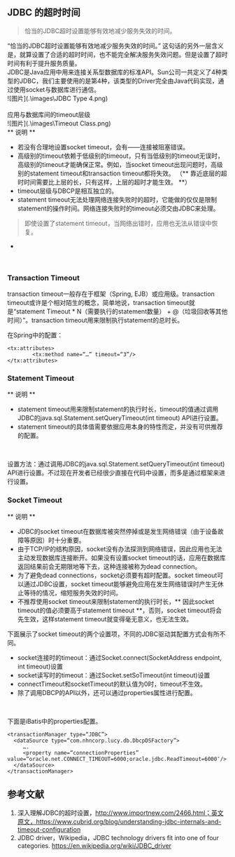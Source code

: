 ## JDBC 的超时时间
>恰当的JDBC超时设置能够有效地减少服务失效的时间。

“恰当的JDBC超时设置能够有效地减少服务失效的时间。” 这句话的另外一层含义是，就算设置了合适的超时时间，也不能完全解决服务失效问题。但是设置了超时时间有利于提升服务质量。
<br/>
JDBC是Java应用中用来连接关系型数据库的标准API。Sun公司一共定义了4种类型的JDBC，我们主要使用的是第4种，该类型的Driver完全由Java代码实现，通过使用socket与数据库进行通信。 <br/>
![图片](.\images\JDBC Type 4.png)
<br/>
<br/>
应用与数据库间的timeout层级<br/>
![图片](.\images\Timeout Class.png)
<br/>
** 说明 **
+ 若没有合理地设置socket timeout，会有——连接被阻塞错误。
+ 高级别的timeout依赖于低级别的timeout，只有当低级别的timeout无误时，高级别的timeout才能确保正常。例如，当socket timeout出现问题时，高级别的statement timeout和transaction timeout都将失效。 （** 靠近底层的超时时间需要比上层的长，只有这样，上层的超时才能生效。 **）
+ timeout层级与DBCP是相互独立的。
+ statement timeout无法处理网络连接失败时的超时，它能做的仅仅是限制statement的操作时间。网络连接失败时的timeout必须交由JDBC来处理。
> 即使设置了statement timeout，当网络出错时，应用也无法从错误中恢复。
+
<br/>

### Transaction Timeout
transaction timeout一般存在于框架（Spring, EJB）或应用级。transaction timeout或许是个相对陌生的概念，简单地说，transaction timeout就是“statement Timeout * N（需要执行的statement数量） + @（垃圾回收等其他时间）”。transaction timeout用来限制执行statement的总时长。
<br/>

在Spring中的配置：
```
<tx:attributes>  
        <tx:method name=“…” timeout=“3”/>  
</tx:attributes>  
```
### Statement Timeout
** 说明 **
+ statement timeout用来限制statement的执行时长，timeout的值通过调用JDBC的java.sql.Statement.setQueryTimeout(int timeout) API进行设置。
+ statement timeout的具体值需要依据应用本身的特性而定，并没有可供推荐的配置。
<br/>

设置方法：通过调用JDBC的java.sql.Statement.setQueryTimeout(int timeout) API进行设置。不过现在开发者已经很少直接在代码中设置，而多是通过框架来进行设置。

### Socket Timeout
** 说明 **
+ JDBC的socket timeout在数据库被突然停掉或是发生网络错误（由于设备故障等原因）时十分重要。
+ 由于TCP/IP的结构原因，socket没有办法探测到网络错误，因此应用也无法主动发现数据库连接断开。如果没有设置socket timeout的话，应用在数据库返回结果前会无期限地等下去，这种连接被称为dead connection。
+ 为了避免dead connections，socket必须要有超时配置。socket timeout可以通过JDBC设置，socket timeout能够避免应用在发生网络错误时产生无休止等待的情况，缩短服务失效的时间。
+ 不推荐使用socket timeout来限制statement的执行时长，** 因此socket timeout的值必须要高于statement timeout **，否则，socket timeout将会先生效，这样statement timeout就变得毫无意义，也无法生效。

下面展示了socket timeout的两个设置项，不同的JDBC驱动其配置方式会有所不同。
+ socket连接时的timeout：通过Socket.connect(SocketAddress endpoint, int timeout)设置
+ socket读写时的timeout：通过Socket.setSoTimeout(int timeout)设置
+ connectTimeout和socketTimeout的默认值为0时，timeout不生效。
+ 除了调用DBCP的API以外，还可以通过properties属性进行配置。
<br/>

下面是iBatis中的properties配置。
```
<transactionManager type=“JDBC”>  
  <dataSource type=“com.nhncorp.lucy.db.DbcpDSFactory”>  
     ….  
     <property name=“connectionProperties” value=“oracle.net.CONNECT_TIMEOUT=6000;oracle.jdbc.ReadTimeout=6000″/>   
  </dataSource>  
</transactionManager>  
```

## 参考文献
1. 深入理解JDBC的超时设置，http://www.importnew.com/2466.html；英文原文，https://www.cubrid.org/blog/understanding-jdbc-internals-and-timeout-configuration
2. JDBC driver，Wikipedia，JDBC technology drivers fit into one of four categories. https://en.wikipedia.org/wiki/JDBC_driver
